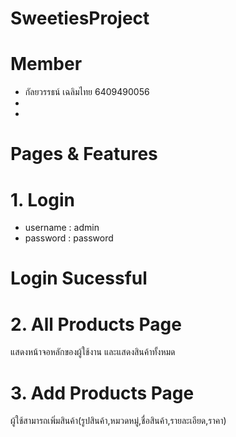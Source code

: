 # SweetiesProject
# Member
- กัลยวรรธน์ เฉลิมไทย 6409490056
-
-
# Pages & Features
# 1. Login
- username : admin
- password : password
# Login Sucessful
# 2. All Products Page
แสดงหน้าจอหลักของผู้ใช้งาน และแสดงสินค้าทั้งหมด
# 3. Add Products Page
ผู้ใช้สามารถเพิ่มสินค้า(รูปสินค้า,หมวดหมู่,ชื่อสินค้า,รายละเอียด,ราคา)
